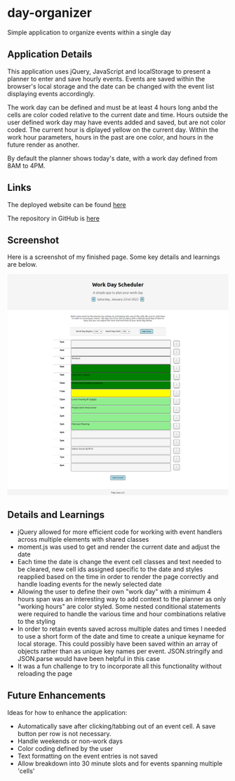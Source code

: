 # day-organizer
Simple application to organize events within a single day

## Application Details
This application uses jQuery, JavaScript and localStorage to present a planner to enter and save hourly events. Events are saved within the browser's local storage and the date can be changed with the event list displaying events accordingly. 

The work day can be defined and must be at least 4 hours long anbd the cells are color coded relative to the current date and time. Hours outside the user defined work day may have events added and saved, but are not color coded. The current hour is diplayed yellow on the current day. Within the work hour parameters, hours in the past are one color, and hours in the future render as another.

By default the planner shows today's date, with a work day defined from 8AM to 4PM.


## Links
The deployed website can be found [here](https://benfok.github.io/day-organizer/)

The repository in GitHub is [here](https://github.com/benfok/day-organizer)

## Screenshot
Here is a screenshot of my finished page. Some key details and learnings are below.

![Screenshot of my finished webpage](./images/screenshot-final.png)

## Details and Learnings
- jQuery allowed for more efficient code for working with event handlers across multiple elements with shared classes
- moment.js was used to get and render the current date and adjust the date
- Each time the date is change the event cell classes and text needed to be cleared, new cell ids assigned specific to the date and styles reapplied based on the time in order to render the page correctly and handle loading events for the newly selected date
- Allowing the user to define their own "work day" with a minimum 4 hours span was an interesting way to add context to the planner as only "working hours" are color styled. Some nested conditional statements were required to handle the various time and hour combinations relative to the styling
- In order to retain events saved across multiple dates and times I needed to use a short form of the date and time to create a unique keyname for local storage. This could possibly have been saved within an array of objects rather than as unique key names per event. JSON.stringify and JSON.parse would have been helpful in this case
- It was a fun challenge to try to incorporate all this functionality without reloading the page


## Future Enhancements
Ideas for how to enhance the application:
- Automatically save after clicking/tabbing out of an event cell. A save button per row is not necessary.
- Handle weekends or non-work days
- Color coding defined by the user
- Text formatting on the event entries is not saved
- Allow breakdown into 30 minute slots and for events spanning multiple 'cells' 
